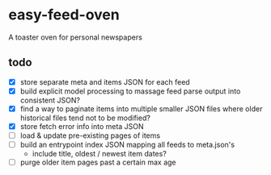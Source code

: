 # easy-feed-oven

A toaster oven for personal newspapers 

## todo

- [x] store separate meta and items JSON for each feed
- [x] build explicit model processing to massage feed parse output into consistent JSON?
- [x] find a way to paginate items into multiple smaller JSON files where older historical files tend not to be modified?
- [x] store fetch error info into meta JSON
- [ ] load & update pre-existing pages of items
- [ ] build an entrypoint index JSON mapping all feeds to meta.json's
  - include title, oldest / newest item dates?
- [ ] purge older item pages past a certain max age
